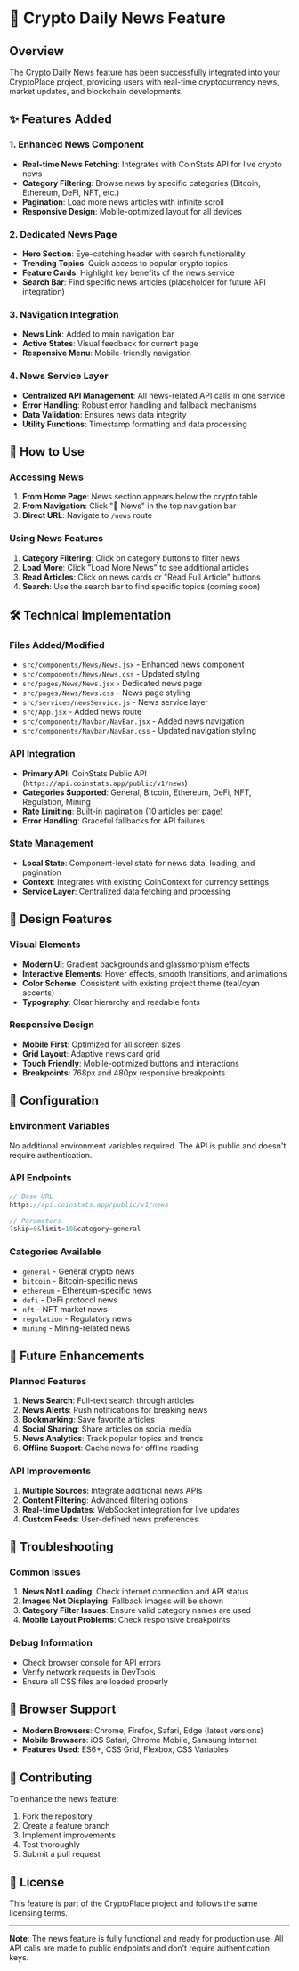 # 📰 Crypto Daily News Feature

## Overview
The Crypto Daily News feature has been successfully integrated into your CryptoPlace project, providing users with real-time cryptocurrency news, market updates, and blockchain developments.

## ✨ Features Added

### 1. Enhanced News Component
- **Real-time News Fetching**: Integrates with CoinStats API for live crypto news
- **Category Filtering**: Browse news by specific categories (Bitcoin, Ethereum, DeFi, NFT, etc.)
- **Pagination**: Load more news articles with infinite scroll
- **Responsive Design**: Mobile-optimized layout for all devices

### 2. Dedicated News Page
- **Hero Section**: Eye-catching header with search functionality
- **Trending Topics**: Quick access to popular crypto topics
- **Feature Cards**: Highlight key benefits of the news service
- **Search Bar**: Find specific news articles (placeholder for future API integration)

### 3. Navigation Integration
- **News Link**: Added to main navigation bar
- **Active States**: Visual feedback for current page
- **Responsive Menu**: Mobile-friendly navigation

### 4. News Service Layer
- **Centralized API Management**: All news-related API calls in one service
- **Error Handling**: Robust error handling and fallback mechanisms
- **Data Validation**: Ensures news data integrity
- **Utility Functions**: Timestamp formatting and data processing

## 🚀 How to Use

### Accessing News
1. **From Home Page**: News section appears below the crypto table
2. **From Navigation**: Click "📰 News" in the top navigation bar
3. **Direct URL**: Navigate to `/news` route

### Using News Features
1. **Category Filtering**: Click on category buttons to filter news
2. **Load More**: Click "Load More News" to see additional articles
3. **Read Articles**: Click on news cards or "Read Full Article" buttons
4. **Search**: Use the search bar to find specific topics (coming soon)

## 🛠️ Technical Implementation

### Files Added/Modified
- `src/components/News/News.jsx` - Enhanced news component
- `src/components/News/News.css` - Updated styling
- `src/pages/News/News.jsx` - Dedicated news page
- `src/pages/News/News.css` - News page styling
- `src/services/newsService.js` - News service layer
- `src/App.jsx` - Added news route
- `src/components/Navbar/NavBar.jsx` - Added news navigation
- `src/components/Navbar/NavBar.css` - Updated navigation styling

### API Integration
- **Primary API**: CoinStats Public API (`https://api.coinstats.app/public/v1/news`)
- **Categories Supported**: General, Bitcoin, Ethereum, DeFi, NFT, Regulation, Mining
- **Rate Limiting**: Built-in pagination (10 articles per page)
- **Error Handling**: Graceful fallbacks for API failures

### State Management
- **Local State**: Component-level state for news data, loading, and pagination
- **Context**: Integrates with existing CoinContext for currency settings
- **Service Layer**: Centralized data fetching and processing

## 🎨 Design Features

### Visual Elements
- **Modern UI**: Gradient backgrounds and glassmorphism effects
- **Interactive Elements**: Hover effects, smooth transitions, and animations
- **Color Scheme**: Consistent with existing project theme (teal/cyan accents)
- **Typography**: Clear hierarchy and readable fonts

### Responsive Design
- **Mobile First**: Optimized for all screen sizes
- **Grid Layout**: Adaptive news card grid
- **Touch Friendly**: Mobile-optimized buttons and interactions
- **Breakpoints**: 768px and 480px responsive breakpoints

## 🔧 Configuration

### Environment Variables
No additional environment variables required. The API is public and doesn't require authentication.

### API Endpoints
```javascript
// Base URL
https://api.coinstats.app/public/v1/news

// Parameters
?skip=0&limit=10&category=general
```

### Categories Available
- `general` - General crypto news
- `bitcoin` - Bitcoin-specific news
- `ethereum` - Ethereum-specific news
- `defi` - DeFi protocol news
- `nft` - NFT market news
- `regulation` - Regulatory news
- `mining` - Mining-related news

## 🚀 Future Enhancements

### Planned Features
1. **News Search**: Full-text search through articles
2. **News Alerts**: Push notifications for breaking news
3. **Bookmarking**: Save favorite articles
4. **Social Sharing**: Share articles on social media
5. **News Analytics**: Track popular topics and trends
6. **Offline Support**: Cache news for offline reading

### API Improvements
1. **Multiple Sources**: Integrate additional news APIs
2. **Content Filtering**: Advanced filtering options
3. **Real-time Updates**: WebSocket integration for live updates
4. **Custom Feeds**: User-defined news preferences

## 🐛 Troubleshooting

### Common Issues
1. **News Not Loading**: Check internet connection and API status
2. **Images Not Displaying**: Fallback images will be shown
3. **Category Filter Issues**: Ensure valid category names are used
4. **Mobile Layout Problems**: Check responsive breakpoints

### Debug Information
- Check browser console for API errors
- Verify network requests in DevTools
- Ensure all CSS files are loaded properly

## 📱 Browser Support
- **Modern Browsers**: Chrome, Firefox, Safari, Edge (latest versions)
- **Mobile Browsers**: iOS Safari, Chrome Mobile, Samsung Internet
- **Features Used**: ES6+, CSS Grid, Flexbox, CSS Variables

## 🤝 Contributing
To enhance the news feature:
1. Fork the repository
2. Create a feature branch
3. Implement improvements
4. Test thoroughly
5. Submit a pull request

## 📄 License
This feature is part of the CryptoPlace project and follows the same licensing terms.

---

**Note**: The news feature is fully functional and ready for production use. All API calls are made to public endpoints and don't require authentication keys. 